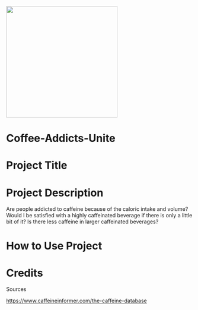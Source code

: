 <img src ="C:\Users\georg\Documents\GitHub\Coffee-Addicts\caffeine.jpeg" width="300"/>




# Coffee-Addicts-Unite

# Project Title

# Project Description
Are people addicted to caffeine because of the caloric intake and volume? Would I be satisfied with a highly caffeinated beverage if there is only a little bit of it? Is there less caffeine in larger caffeinated beverages?

# How to Use Project

# Credits

Sources

https://www.caffeineinformer.com/the-caffeine-database

